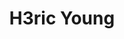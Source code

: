 ---
layout: home
title: "H3ric Young"
info: ————终身就职于Stark Industries<br>程序猿，经常瞎拍照，偶尔篮球，偶尔咖啡，偶尔柠檬茶，对，就是维他那种<br>
tags: [Jekyll, theme, responsive, blog, template]
image:
  feature: typewriter.jpg
  lemontea: LemonTea.jpg
---